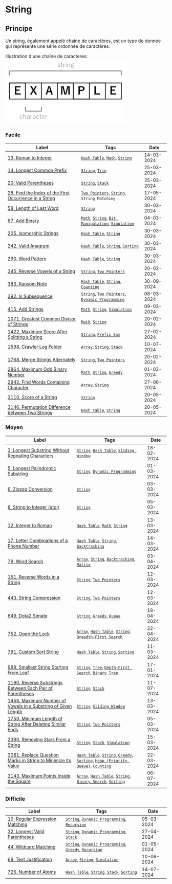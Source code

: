 # String

## Principe

Un string, également appelé chaîne de caractères, est un type de donnée qui représente une série ordonnée de caractères.

Illustration d'une chaîne de caractères:  
<img src="../imgs/skills/string-1.png"/>

### Facile

| Label                                                                                                                                               | Tags                                                                                                                       | Date       |
| --------------------------------------------------------------------------------------------------------------------------------------------------- | -------------------------------------------------------------------------------------------------------------------------- | ---------- |
| [13. Roman to Integer](../Probleme/0013.%20Roman%20to%20Integer/)                                                                                   | [`Hash Table`](./hash_table.md), [`Math`](./math.md), [`String`](./string.md)                                              | 14-03-2024 |
| [14. Longest Common Prefix](../Probleme/0014.%20Longest%20Common%20Prefix/)                                                                         | [`String`](./string.md), [`Trie`](./trie.md)                                                                               | 25-03-2024 |
| [20. Valid Parentheses](../Probleme/0020.%20Valid%20Parentheses/)                                                                                   | [`String`](./string.md), [`Stack`](./stack.md)                                                                             | 25-03-2024 |
| [28. Find the Index of the First Occurrence in a String](../Probleme/0028.%20Find%20the%20Index%20of%20the%20First%20Occurrence%20in%20a%20String/) | [`Two Pointers`](./two_pointers.md), [`String`](./string.md), `String Matching`                                            | 17-05-2024 |
| [58. Length of Last Word](../Probleme/0058.%20Length%20of%20Last%20Word/)                                                                           | [`String`](./string.md)                                                                                                    | 30-03-2024 |
| [67. Add Binary](../Probleme/0067.%20Add%20Binary/)                                                                                                 | [`Math`](./math.md), [`String`](./string.md), [`Bit Manipulation`](./bit_manipulation.md), [`Simulation`](./simulation.md) | 04-03-2024 |
| [205. Isomorphic Strings](../Probleme/0205.%20Isomorphic%20Strings/)                                                                                | [`Hash Table`](./hash_table.md), [`String`](./string.md)                                                                   | 30-03-2024 |
| [242. Valid Anagram](../Probleme/0242.%20Valid%20Anagram/)                                                                                          | [`Hash Table`](./hash_table.md), [`String`](./string.md), [`Sorting`](./sorting.md)                                        | 30-03-2024 |
| [290. Word Pattern](../Probleme/0290.%20Word%20Pattern/)                                                                                            | [`Hash Table`](./hash_table.md), [`String`](./string.md)                                                                   | 30-03-2024 |
| [345. Reverse Vowels of a String](../Probleme/0345.%20Reverse%20Vowels%20of%20a%20String/)                                                          | [`String`](./string.md), [`Two Pointers`](./two_pointers.md)                                                               | 20-02-2024 |
| [383. Ransom Note](../Probleme/0383.%20Ransom%20Note/)                                                                                              | [`Hash Table`](./hash_table.md), [`String`](./string.md), [`Counting`](./counting.md)                                      | 30-09-2024 |
| [392. Is Subsequence](../Probleme/0392.%20Is%20Subsequence/)                                                                                        | [`String`](./string.md), [`Two Pointers`](./two_pointers.md), [`Dynamic Programming`](./dp.md)                             | 08-03-2024 |
| [415. Add Strings](../Probleme/0415.%20Add%20Strings/)                                                                                              | [`Math`](./math.md), [`String`](./string.md), [`Simulation`](./simulation.md)                                              | 09-03-2024 |
| [1071. Greatest Common Divisor of Strings](../Probleme/1071.%20Greatest%20Common%20Divisor%20of%20Strings/)                                         | [`Math`](./math.md), [`String`](./string.md)                                                                               | 20-02-2024 |
| [1422. Maximum Score After Splitting a String](../Probleme/1422.%20Maximum%20Score%20After%20Splitting%20a%20String/)                               | [`String`](./string.md), [`Prefix Sum`](./prefix_sum.md)                                                                   | 27-02-2024 |
| [1598. Crawler Log Folder](../Probleme/1598.%20Crawler%20Log%20Folder/)                                                                             | [`Array`](./array.md), [`String`](./string.md), [`Stack`](./stack.md)                                                      | 10-07-2024 |
| [1768. Merge Strings Alternately](../Probleme/1768.%20Merge%20Strings%20Alternately/)                                                               | [`String`](./string.md), [`Two Pointers`](./two_pointers.md)                                                               | 20-02-2024 |
| [2864. Maximum Odd Binary Number](../Probleme/2864.%20Maximum%20Odd%20Binary%20Number/)                                                             | [`Math`](./math.md), [`String`](./string.md), [`Greedy`](./greedy.md)                                                      | 01-03-2024 |
| [2942. Find Words Containing Character](../Probleme/2942.%20Find%20Words%20Containing%20Character/)                                                 | [`Array`](./array.md), [`String`](./string.md)                                                                             | 27-06-2024 |
| [3110. Score of a String](../Probleme/3110.%20Score%20of%20a%20String/)                                                                             | [`String`](./string.md)                                                                                                    | 20-05-2024 |
| [3146. Permutation Difference between Two Strings](../Probleme/3146.%20Permutation%20Difference%20between%20Two%20Strings/)                         | [`Hash Table`](./hash_table.md), [`String`](./string.md)                                                                   | 20-05-2024 |

### Moyen

| Label                                                                                                                                                           | Tags                                                                                                                                                                                      | Date       |
| --------------------------------------------------------------------------------------------------------------------------------------------------------------- | ----------------------------------------------------------------------------------------------------------------------------------------------------------------------------------------- | ---------- |
| [3. Longest Substring Without Repeating Characters](../Probleme/0003.%20Longest%20Substring%20Without%20Repeating%20Characters/)                                | [`String`](./string.md), [`Hash Table`](./hash_table.md), [`Sliding Window`](./sliding_window.md)                                                                                         | 18-02-2024 |
| [5. Longest Palindromic Substring](../Probleme/0005.%20Longest%20Palindromic%20Substring/)                                                                      | [`String`](./string.md), [`Dynamic Programming`](./dp.md)                                                                                                                                 | 01-03-2024 |
| [6. Zigzag Conversion](../Probleme/0006.%20Zigzag%20Conversion/)                                                                                                | [`String`](./string.md)                                                                                                                                                                   | 03-03-2024 |
| [8. String to Integer (atoi)](<../Probleme/0008.%20String%20to%20Integer%20(atoi)/>)                                                                            | [`String`](./string.md)                                                                                                                                                                   | 05-03-2024 |
| [12. Integer to Roman](../Probleme/0012.%20Integer%20to%20Roman/)                                                                                               | [`Hash Table`](./hash_table.md), [`Math`](./math.md), [`String`](./string.md)                                                                                                             | 13-03-2024 |
| [17. Letter Combinations of a Phone Number](../Probleme/0017.%20Letter%20Combinations%20of%20a%20Phone%20Number/)                                               | [`Hash Table`](./hash_table.md), [`String`](./string.md), [`Backtracking`](./backtracking.md)                                                                                             | 14-03-2024 |
| [79. Word Search](../Probleme/0079.%20Word%20Search/)                                                                                                           | [`Array`](./array.md), [`String`](./string.md), [`Backtracking`](./backtracking.md), [`Matrix`](./matrix.md)                                                                              | 03-04-2024 |
| [151. Reverse Words in a String](../Probleme/0151.%20Reverse%20Words%20in%20a%20String/)                                                                        | [`String`](./string.md), [`Two Pointers`](./two_pointers.md)                                                                                                                              | 12-03-2024 |
| [443. String Compression](../Probleme/0443.%20String%20Compression/)                                                                                            | [`String`](./string.md), [`Two Pointers`](./two_pointers.md)                                                                                                                              | 12-03-2024 |
| [649. Dota2 Senate](../Probleme/0649.%20Dota2%20Senate/)                                                                                                        | [`String`](./string.md), [`Greedy`](./greedy.md), [`Queue`](./queue.md)                                                                                                                   | 18-04-2024 |
| [752. Open the Lock](../Probleme/0752.%20Open%20the%20Lock/)                                                                                                    | [`Array`](./array.md), [`Hash Table`](./hash_table.md), [`String`](./string.md), [`Breadth-First Search`](./bfs.md)                                                                       | 22-04-2024 |
| [791. Custom Sort String](../Probleme/0791.%20Custom%20Sort%20String/)                                                                                          | [`Hash Table`](./hash_table.md), [`String`](./string.md), [`Sorting`](./sorting.md)                                                                                                       | 11-03-2024 |
| [988. Smallest String Starting From Leaf](../Probleme/0988.%20Smallest%20String%20Starting%20From%20Leaf/)                                                      | [`String`](./string.md), [`Tree`](./tree.md), [`Depth-First Search`](./dfs.md), [`Binary Tree`](./binary_tree.md)                                                                         | 17-01-2024 |
| [1190. Reverse Substrings Between Each Pair of Parentheses](../Probleme/1190.%20Reverse%20Substrings%20Between%20Each%20Pair%20of%20Parentheses/)               | [`String`](./string.md), [`Stack`](./stack.md)                                                                                                                                            | 11-07-2024 |
| [1456. Maximum Number of Vowels in a Substring of Given Length](../Probleme/1456.%20Maximum%20Number%20of%20Vowels%20in%20a%20Substring%20of%20Given%20Length/) | [`String`](./string.md), [`Sliding Window`](./sliding_window.md)                                                                                                                          | 13-03-2024 |
| [1750. Minimum Length of String After Deleting Similar Ends](../Probleme/1750.%20Minimum%20Length%20of%20String%20After%20Deleting%20Similar%20Ends/)           | [`String`](./string.md), [`Two Pointers`](./two_pointers.md)                                                                                                                              | 05-03-2024 |
| [2390. Removing Stars From a String](../Probleme/2390.%20Removing%20Stars%20From%20a%20String/)                                                                 | [`String`](./string.md), [`Stack`](./stack.md), [`Simulation`](./simulation.md)                                                                                                           | 15-03-2024 |
| [3081. Replace Question Marks in String to Minimize Its Value](../Probleme/3081.%20Replace%20Question%20Marks%20in%20String%20to%20Minimize%20Its%20Value/)     | [`Hash Table`](./hash_table.md), [`String`](./string.md), [`Greedy`](./greedy.md), [`Sorting`](./sorting.md), [`Heap (Priority Queue)`](./priority_queue.md), [`Counting`](./counting.md) | 22-03-2024 |
| [3143. Maximum Points Inside the Square](../Probleme/3143.%20Maximum%20Points%20Inside%20the%20Square/)                                                         | [`Array`](./array.md), [`Hash Table`](./hash_table.md), [`String`](./string.md), [`Binary Search`](./binary_search.md), [`Sorting`](./sorting.md)                                         | 06-07-2024 |

### Difficile

| Label                                                                                   | Tags                                                                                                              | Date       |
| --------------------------------------------------------------------------------------- | ----------------------------------------------------------------------------------------------------------------- | ---------- |
| [10. Regular Expression Matching](../Probleme/0010.%20Regular%20Expression%20Matching/) | [`String`](./string.md), [`Dynamic Programming`](./dp.md), [`Recursion`](./recursion.md)                          | 05-03-2024 |
| [32. Longest Valid Parentheses](../Probleme/0032.%20Longest%20Valid%20Parentheses/)     | [`String`](./string.md), [`Dynamic Programming`](./dp.md), [`Stack`](./stack.md)                                  | 27-04-2024 |
| [44. Wildcard Matching](../Probleme/0044.%20Wildcard%20Matching/)                       | [`String`](./string.md), [`Dynamic Programming`](./dp.md), [`Greedy`](./greedy.md), [`Recursion`](./recursion.md) | 01-05-2024 |
| [68. Text Justification](../Probleme/0068.%20Text%20Justification/)                     | [`Array`](./array.md), [`String`](./string.md), [`Simulation`](./simulation.md)                                   | 10-06-2024 |
| [726. Number of Atoms](../Probleme/0726.%20Number%20of%20Atoms/)                        | [`Hash Table`](./hash_table.md), [`String`](./string.md), [`Stack`](./stack.md), [`Sorting`](./sorting.md)        | 14-07-2024 |
